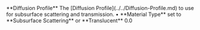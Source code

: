 <tr>
<td>**Diffusion Profile**</td>
<td>The [Diffusion Profile](../../Diffusion-Profile.md) to use for subsurface scattering and transmission.</td>
<td>&#8226; **Material Type** set to **Subsurface Scattering** or **Translucent**</td>
<td>0.0</td>
</tr>
